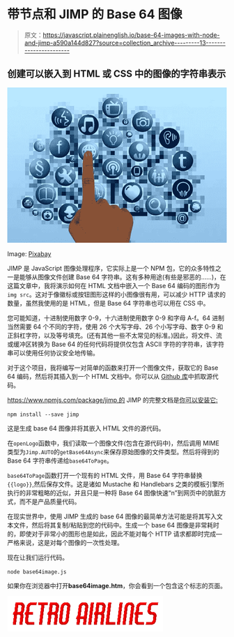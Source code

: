 # 带节点和 JIMP 的 Base 64 图像

> 原文：<https://javascript.plainenglish.io/base-64-images-with-node-and-jimp-a590a144d827?source=collection_archive---------13----------------------->

## 创建可以嵌入到 HTML 或 CSS 中的图像的字符串表示

![](img/c34c1efa8725292449430defa144c992.png)

Image: [Pixabay](https://pixabay.com/illustrations/finger-touch-hand-structure-769300/)

JIMP 是 JavaScript 图像处理程序，它实际上是一个 NPM 包，它的众多特性之一是能够从图像文件创建 Base 64 字符串。这有多种用途(有些是邪恶的……)，在这篇文章中，我将演示如何在 HTML 文档中嵌入一个 Base 64 编码的图形作为`img src`。这对于像徽标或按钮图形这样的小图像很有用，可以减少 HTTP 请求的数量，虽然我使用的是 HTML，但是 Base 64 字符串也可以用在 CSS 中。

您可能知道，十进制使用数字 0-9，十六进制使用数字 0-9 和字母 A-f。64 进制当然需要 64 个不同的字符，使用 26 个大写字母、26 个小写字母、数字 0-9 和正斜杠字符，以及等号填充。(还有其他一些不太常见的标准。)因此，将文件、流或缓冲区转换为 Base 64 的任何代码将提供仅包含 ASCII 字符的字符串，该字符串可以使用任何协议安全地传输。

对于这个项目，我将编写一对简单的函数来打开一个图像文件，获取它的 Base 64 编码，然后将其插入到一个 HTML 文档中。你可以从 [Github 库](https://github.com/CodeDrome/base64-images-jimp)中抓取源代码。

https://www.npmjs.com/package/jimp,的 JIMP 的完整文档是[你可以安装它:](https://www.npmjs.com/package/jimp)

`npm install --save jimp`

这是生成 base 64 图像并将其嵌入 HTML 文件的源代码。

在`openLogo`函数中，我们读取一个图像文件(包含在源代码中)，然后调用 MIME 类型为`Jimp.AUTO`的`getBase64Async`来保存原始图像的文件类型。然后将得到的 Base 64 字符串传递给`base64ToPage`。

`base64ToPage`函数打开一个现有的 HTML 文件，用 Base 64 字符串替换`{{logo}}`,然后保存文件。这是诸如 Mustache 和 Handlebars 之类的模板引擎所执行的非常粗略的近似，并且只是一种将 Base 64 图像快速“n”到网页中的肮脏方式，而不是产品质量代码。

在现实世界中，使用 JIMP 生成的 base 64 图像的最简单方法可能是将其写入文本文件，然后将其复制/粘贴到您的代码中。生成一个 base 64 图像是非常耗时的，即使对于非常小的图形也是如此，因此不能对每个 HTTP 请求都即时完成—严格来说，这是对每个图像的一次性处理。

现在让我们运行代码。

`node base64image.js`

如果你在浏览器中打开**base64image.htm**，你会看到一个包含这个标志的页面。

![](img/f3755e6a3ae4e773ae90030f16bf6ce6.png)
